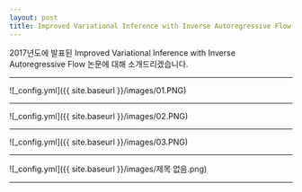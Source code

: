 ```yaml
---
layout: post
title: Improved Variational Inference with Inverse Autoregressive Flow
---
```


2017년도에 발표된 Improved Variational Inference with Inverse Autoregressive Flow 논문에 대해 소개드리겠습니다.

***
![_config.yml]({{ site.baseurl }}/images/01.PNG)
***

![_config.yml]({{ site.baseurl }}/images/02.PNG)
***

![_config.yml]({{ site.baseurl }}/images/03.PNG)
***

![_config.yml]({{ site.baseurl }}/images/제목 없음.png)
***
